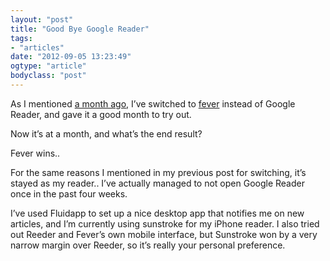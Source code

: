 ```yaml
---
layout: "post"
title: "Good Bye Google Reader"
tags: 
- "articles"
date: "2012-09-05 13:23:49"
ogtype: "article"
bodyclass: "post"
---
```


As I mentioned [a month ago](http://rogerstringer.com/2012/08/06/fever-vs-google-reader), I’ve switched to [fever](http://feedafever.com) instead of Google Reader, and gave it a good month to try out.

Now it’s at a month, and what’s the end result?

Fever wins..

For the same reasons I mentioned in my previous post for switching, it’s stayed as my reader.. I’ve actually managed to not open Google Reader once in the past four weeks.

I’ve used Fluidapp to set up a nice desktop app that notifies me on new articles, and I’m currently using sunstroke for my iPhone reader. I also tried out Reeder and Fever’s own mobile interface, but Sunstroke won by a very narrow margin over Reeder, so it’s really your personal preference.